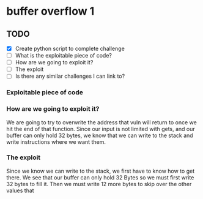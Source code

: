# buffer overflow 1

## TODO

- [x] Create python script to complete challenge
- [ ] What is the exploitable piece of code?  
- [ ] How are we going to exploit it?
- [ ] The exploit
- [ ] Is there any similar challenges I can link to?

### Exploitable piece of code

### How are we going to exploit it?

We are going to try to overwrite the address that vuln will return to once we hit the end of that function. Since our input is not limited with gets, and our buffer can only hold 32 bytes, we know that we can write to the stack and write instructions where we want them.

### The exploit

Since we know we can write to the stack, we first have to know how to get there. We see that our buffer can only hold 32 Bytes so we must first write 32 bytes to fill it. Then we must write 12 more bytes to skip over the other values that
